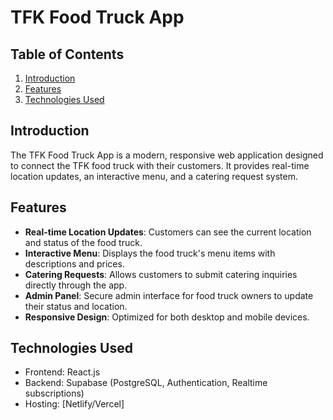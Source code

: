 # TFK Food Truck App

## Table of Contents
1. [Introduction](#introduction)
2. [Features](#features)
3. [Technologies Used](#technologies-used)


## Introduction

The  TFK Food Truck  App is a modern, responsive web application designed to connect the TFK food truck with their customers. It provides real-time location updates, an interactive menu, and a catering request system.

## Features

- **Real-time Location Updates**: Customers can see the current location and status of the food truck.
- **Interactive Menu**: Displays the food truck's menu items with descriptions and prices.
- **Catering Requests**: Allows customers to submit catering inquiries directly through the app.
- **Admin Panel**: Secure admin interface for food truck owners to update their status and location.
- **Responsive Design**: Optimized for both desktop and mobile devices.

## Technologies Used

- Frontend: React.js
- Backend: Supabase (PostgreSQL, Authentication, Realtime subscriptions)
- Hosting: [Netlify/Vercel]

